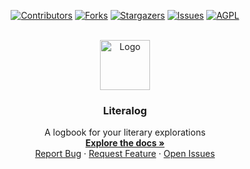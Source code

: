 <a name="readme-top"></a>



<div align="center">

[![Contributors][contributors-shield]][contributors-url] [![Forks][forks-shield]][forks-url] [![Stargazers][stars-shield]][stars-url] [![Issues][issues-shield]][issues-url] [![AGPL][license-shield]][license-url]

</div>



<!-- PROJECT LOGO -->
<br />
<div align="center">
  <a href="https://github.com/beatrizrdgs/literalog">
    <img src="https://i.imgur.com/nTlxWzW.png" alt="Logo" width="80" height="80">
  </a>

<h3 align="center">Literalog</h3>

  <p align="center">
    A logbook for your literary explorations
    <br />
    <a href="https://github.com/beatrizrdgs/literalog/tree/main/docs"><strong>Explore the docs »</strong></a>
    <br />
    <a href="https://github.com/beatrizrdgs/literalog/issues/new?labels=bug&template=bug-report---.md">Report Bug</a>
    ·
    <a href="https://github.com/beatrizrdgs/literalog/issues/new?labels=enhancement&template=feature-request---.md">Request Feature</a>
    ·
    <a href="https://github.com/beatrizrdgs/literalog/issues">Open Issues</a>
  </p>
</div>

<!-- MARKDOWN LINKS & IMAGES -->
<!-- https://www.markdownguide.org/basic-syntax/#reference-style-links -->
[contributors-shield]: https://img.shields.io/github/contributors/beatrizrdgs/literalog.svg?style=for-the-badge
[contributors-url]: https://github.com/beatrizrdgs/literalog/graphs/contributors
[forks-shield]: https://img.shields.io/github/forks/beatrizrdgs/literalog.svg?style=for-the-badge
[forks-url]: https://github.com/beatrizrdgs/literalog/network/members
[stars-shield]: https://img.shields.io/github/stars/beatrizrdgs/literalog.svg?style=for-the-badge
[stars-url]: https://github.com/beatrizrdgs/literalog/stargazers
[issues-shield]: https://img.shields.io/github/issues/beatrizrdgs/literalog.svg?style=for-the-badge
[issues-url]: https://github.com/beatrizrdgs/literalog/issues
[license-shield]: https://img.shields.io/github/license/beatrizrdgs/literalog.svg?style=for-the-badge
[license-url]: https://github.com/beatrizrdgs/literalog/blob/main/LICENSE